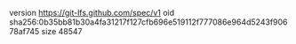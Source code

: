 version https://git-lfs.github.com/spec/v1
oid sha256:0b35bb81b30a4fa31217f127cfb696e519112f777086e964d5243f90678af745
size 48547

